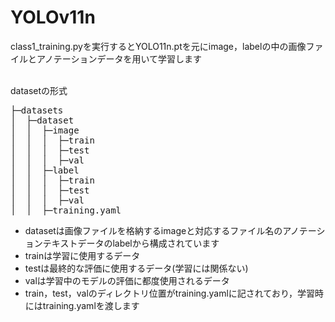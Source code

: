 # YOLOv11n

class1_training.pyを実行するとYOLO11n.ptを元にimage，labelの中の画像ファイルとアノテーションデータを用いて学習します<Br><Br>

datasetの形式<Br>

<pre>
├─datasets
│  ├─dataset
│  │  ├─image
│  │  │  ├─train
│  │  │  ├─test
│  │  │  ├─val
│  │  ├─label
│  │  │  ├─train
│  │  │  ├─test
│  │  │  ├─val
│  │  ├─training.yaml
</pre>


- datasetは画像ファイルを格納するimageと対応するファイル名のアノテーションテキストデータのlabelから構成されています<Br>
- trainは学習に使用するデータ<Br>
- testは最終的な評価に使用するデータ(学習には関係ない)<Br>
- valは学習中のモデルの評価に都度使用されるデータ<Br>
- train，test，valのディレクトリ位置がtraining.yamlに記されており，学習時にはtraining.yamlを渡します